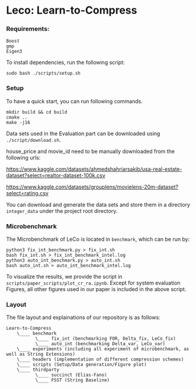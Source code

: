 # Leco: Learn-to-Compress

### Requirements:
```
Boost
gmp
Eigen3
```
To install dependencies, run the following script:
```
sudo bash ./scripts/setup.sh
```

### Setup
To have a quick start, you can run following commands.
```
mkdir build && cd build
cmake ..
make -j16
```

Data sets used in the Evaluation part can be downloaded using `./script/download.sh`.

house_price and movie_id need to be manually downloaded from the following urls:

https://www.kaggle.com/datasets/ahmedshahriarsakib/usa-real-estate-dataset?select=realtor-dataset-100k.csv

https://www.kaggle.com/datasets/grouplens/movielens-20m-dataset?select=rating.csv

You can download and generate the data sets and store them in a directory `integer_data` under the project root directory.

### Microbenchmark
The Microbenchmark of LeCo is located in `benchmark`, which can be run by:
```
python3 fix_int_benchmark.py > fix_int.sh
bash fix_int.sh > fix_int_benchmark_intel.log
python3 auto_int_benchmark.py > auto_int.sh
bash auto_int.sh > auto_int_benchmark_intel.log
```
To visualize the results, we provide the script in `scripts/paper_scripts/plot_cr_ra.ipynb`.
Except for system evaluation Figures, all other figures used in our paper is included in the above script.

### Layout
The file layout and explainations of our repository is as follows:
```
Learn-to-Compress
    \____ benchmark 
           \____ fix_int (benchmarking FOR, Delta_fix, LeCo_fix)
           \____ auto_int (benchmarking Delta_var, LeCo_var)
    \____ experiments (including all experiment of microbenchmark, as well as String Extensions)
    \____ headers (implementation of different compression schemes)
    \____ scripts (Setup/Data generation/Figure plot)
    \____ thirdparty
           \____ succinct (Elias-Fano)
           \____ FSST (String Baseline)
       
```

